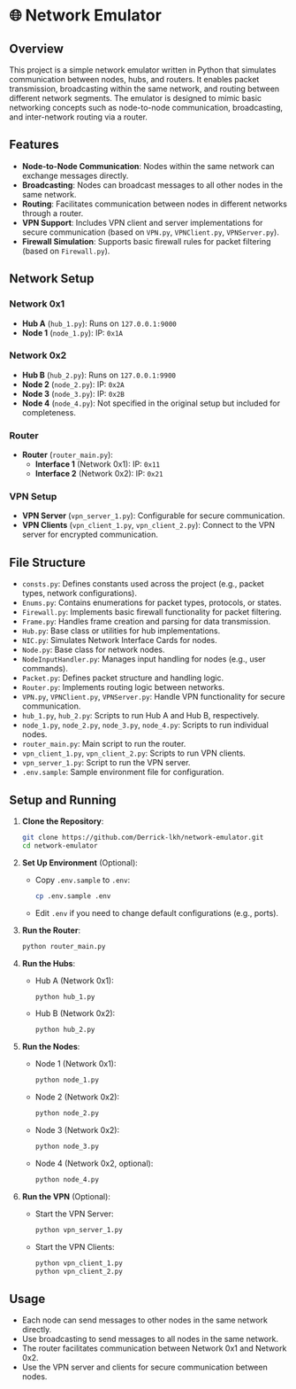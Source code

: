 # 🌐 Network Emulator

## Overview
This project is a simple network emulator written in Python that simulates communication between nodes, hubs, and routers. It enables packet transmission, broadcasting within the same network, and routing between different network segments. The emulator is designed to mimic basic networking concepts such as node-to-node communication, broadcasting, and inter-network routing via a router.

## Features
- **Node-to-Node Communication**: Nodes within the same network can exchange messages directly.
- **Broadcasting**: Nodes can broadcast messages to all other nodes in the same network.
- **Routing**: Facilitates communication between nodes in different networks through a router.
- **VPN Support**: Includes VPN client and server implementations for secure communication (based on `VPN.py`, `VPNClient.py`, `VPNServer.py`).
- **Firewall Simulation**: Supports basic firewall rules for packet filtering (based on `Firewall.py`).

## Network Setup

### Network 0x1
- **Hub A** (`hub_1.py`): Runs on `127.0.0.1:9000`
- **Node 1** (`node_1.py`): IP: `0x1A`

### Network 0x2
- **Hub B** (`hub_2.py`): Runs on `127.0.0.1:9900`
- **Node 2** (`node_2.py`): IP: `0x2A`
- **Node 3** (`node_3.py`): IP: `0x2B`
- **Node 4** (`node_4.py`): Not specified in the original setup but included for completeness.

### Router
- **Router** (`router_main.py`):
  - **Interface 1** (Network 0x1): IP: `0x11`
  - **Interface 2** (Network 0x2): IP: `0x21`

### VPN Setup
- **VPN Server** (`vpn_server_1.py`): Configurable for secure communication.
- **VPN Clients** (`vpn_client_1.py`, `vpn_client_2.py`): Connect to the VPN server for encrypted communication.

## File Structure
- `consts.py`: Defines constants used across the project (e.g., packet types, network configurations).
- `Enums.py`: Contains enumerations for packet types, protocols, or states.
- `Firewall.py`: Implements basic firewall functionality for packet filtering.
- `Frame.py`: Handles frame creation and parsing for data transmission.
- `Hub.py`: Base class or utilities for hub implementations.
- `NIC.py`: Simulates Network Interface Cards for nodes.
- `Node.py`: Base class for network nodes.
- `NodeInputHandler.py`: Manages input handling for nodes (e.g., user commands).
- `Packet.py`: Defines packet structure and handling logic.
- `Router.py`: Implements routing logic between networks.
- `VPN.py`, `VPNClient.py`, `VPNServer.py`: Handle VPN functionality for secure communication.
- `hub_1.py`, `hub_2.py`: Scripts to run Hub A and Hub B, respectively.
- `node_1.py`, `node_2.py`, `node_3.py`, `node_4.py`: Scripts to run individual nodes.
- `router_main.py`: Main script to run the router.
- `vpn_client_1.py`, `vpn_client_2.py`: Scripts to run VPN clients.
- `vpn_server_1.py`: Script to run the VPN server.
- `.env.sample`: Sample environment file for configuration.

## Setup and Running

1. **Clone the Repository**:
   ```bash
   git clone https://github.com/Derrick-lkh/network-emulator.git
   cd network-emulator
   ```

2. **Set Up Environment** (Optional):
   - Copy `.env.sample` to `.env`:
     ```bash
     cp .env.sample .env
     ```
   - Edit `.env` if you need to change default configurations (e.g., ports).

3. **Run the Router**:
   ```bash
   python router_main.py
   ```

4. **Run the Hubs**:
   - Hub A (Network 0x1):
     ```bash
     python hub_1.py
     ```
   - Hub B (Network 0x2):
     ```bash
     python hub_2.py
     ```

5. **Run the Nodes**:
   - Node 1 (Network 0x1):
     ```bash
     python node_1.py
     ```
   - Node 2 (Network 0x2):
     ```bash
     python node_2.py
     ```
   - Node 3 (Network 0x2):
     ```bash
     python node_3.py
     ```
   - Node 4 (Network 0x2, optional):
     ```bash
     python node_4.py
     ```

6. **Run the VPN** (Optional):
   - Start the VPN Server:
     ```bash
     python vpn_server_1.py
     ```
   - Start the VPN Clients:
     ```bash
     python vpn_client_1.py
     python vpn_client_2.py
     ```

## Usage
- Each node can send messages to other nodes in the same network directly.
- Use broadcasting to send messages to all nodes in the same network.
- The router facilitates communication between Network 0x1 and Network 0x2.
- Use the VPN server and clients for secure communication between nodes.
